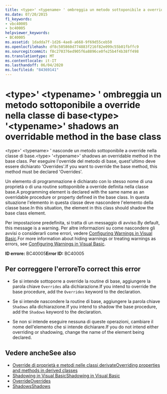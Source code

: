 ```yaml
---
title: <type>' <typename> ' ombreggia un metodo sottoponibile a override nella classe di base
ms.date: 07/20/2015
f1_keywords:
- vbc40005
- bc40005
helpviewer_keywords:
- BC40005
ms.assetid: 1dadda7f-1d26-4ae8-a668-9f69d55ceb50
ms.openlocfilehash: df8c505860d774883f216f82e099c55b01fbffc9
ms.sourcegitcommit: f8c270376ed905f6a8896ce0fe25b4f4b38ff498
ms.translationtype: MT
ms.contentlocale: it-IT
ms.lasthandoff: 06/04/2020
ms.locfileid: "84369141"
---
```

# <a name="type-typename-shadows-an-overridable-method-in-the-base-class"></a><span data-ttu-id="0cc52-102">\<type>' \<typename> ' ombreggia un metodo sottoponibile a override nella classe di base</span><span class="sxs-lookup"><span data-stu-id="0cc52-102">\<type> '\<typename>' shadows an overridable method in the base class</span></span>
<span data-ttu-id="0cc52-103">\<type>' \<typename> ' nasconde un metodo sottoponibile a override nella classe di base.</span><span class="sxs-lookup"><span data-stu-id="0cc52-103">\<type> '\<typename>' shadows an overridable method in the base class.</span></span> <span data-ttu-id="0cc52-104">Per eseguire l'override del metodo di base, quest'ultimo deve essere dichiarato 'Overrides'.</span><span class="sxs-lookup"><span data-stu-id="0cc52-104">If you want to override the base method, this method must be declared 'Overrides'.</span></span>  
  
 <span data-ttu-id="0cc52-105">Un elemento di programmazione è dichiarato con lo stesso nome di una proprietà o di una routine sottoponibile a override definita nella classe base.</span><span class="sxs-lookup"><span data-stu-id="0cc52-105">A programming element is declared with the same name as an overridable procedure or property defined in the base class.</span></span> <span data-ttu-id="0cc52-106">In questa situazione l'elemento in questa classe deve nascondere l'elemento della classe base.</span><span class="sxs-lookup"><span data-stu-id="0cc52-106">In this situation, the element in this class should shadow the base class element.</span></span>  
  
 <span data-ttu-id="0cc52-107">Per impostazione predefinita, si tratta di un messaggio di avviso.</span><span class="sxs-lookup"><span data-stu-id="0cc52-107">By default, this message is a warning.</span></span> <span data-ttu-id="0cc52-108">Per altre informazioni su come nascondere gli avvisi o considerarli come errori, vedere [Configuring Warnings in Visual Basic](/visualstudio/ide/configuring-warnings-in-visual-basic).</span><span class="sxs-lookup"><span data-stu-id="0cc52-108">For more information about hiding warnings or treating warnings as errors, see [Configuring Warnings in Visual Basic](/visualstudio/ide/configuring-warnings-in-visual-basic).</span></span>  
  
 <span data-ttu-id="0cc52-109">**ID errore:** BC40005</span><span class="sxs-lookup"><span data-stu-id="0cc52-109">**Error ID:** BC40005</span></span>  
  
## <a name="to-correct-this-error"></a><span data-ttu-id="0cc52-110">Per correggere l'errore</span><span class="sxs-lookup"><span data-stu-id="0cc52-110">To correct this error</span></span>  
  
- <span data-ttu-id="0cc52-111">Se si intende sottoporre a override la routine di base, aggiungere la parola chiave `Overrides` alla dichiarazione.</span><span class="sxs-lookup"><span data-stu-id="0cc52-111">If you intend to override the base procedure, add the `Overrides` keyword to the declaration.</span></span>  
  
- <span data-ttu-id="0cc52-112">Se si intende nascondere la routine di base, aggiungere la parola chiave `Shadows` alla dichiarazione.</span><span class="sxs-lookup"><span data-stu-id="0cc52-112">If you intend to shadow the base procedure, add the `Shadows` keyword to the declaration.</span></span>  
  
- <span data-ttu-id="0cc52-113">Se non si intende eseguire nessuna di queste operazioni, cambiare il nome dell'elemento che si intende dichiarare.</span><span class="sxs-lookup"><span data-stu-id="0cc52-113">If you do not intend either overriding or shadowing, change the name of the element being declared.</span></span>  
  
## <a name="see-also"></a><span data-ttu-id="0cc52-114">Vedere anche</span><span class="sxs-lookup"><span data-stu-id="0cc52-114">See also</span></span>

- [<span data-ttu-id="0cc52-115">Override di proprietà e metodi nelle classi derivate</span><span class="sxs-lookup"><span data-stu-id="0cc52-115">Overriding properties and methods in derived classes</span></span>](../programming-guide/language-features/objects-and-classes/inheritance-basics.md#overriding-properties-and-methods-in-derived-classes)
- [<span data-ttu-id="0cc52-116">Shadowing in Visual Basic</span><span class="sxs-lookup"><span data-stu-id="0cc52-116">Shadowing in Visual Basic</span></span>](../programming-guide/language-features/declared-elements/shadowing.md)
- [<span data-ttu-id="0cc52-117">Override</span><span class="sxs-lookup"><span data-stu-id="0cc52-117">Overrides</span></span>](../language-reference/modifiers/overrides.md)
- [<span data-ttu-id="0cc52-118">Shadows</span><span class="sxs-lookup"><span data-stu-id="0cc52-118">Shadows</span></span>](../language-reference/modifiers/shadows.md)
